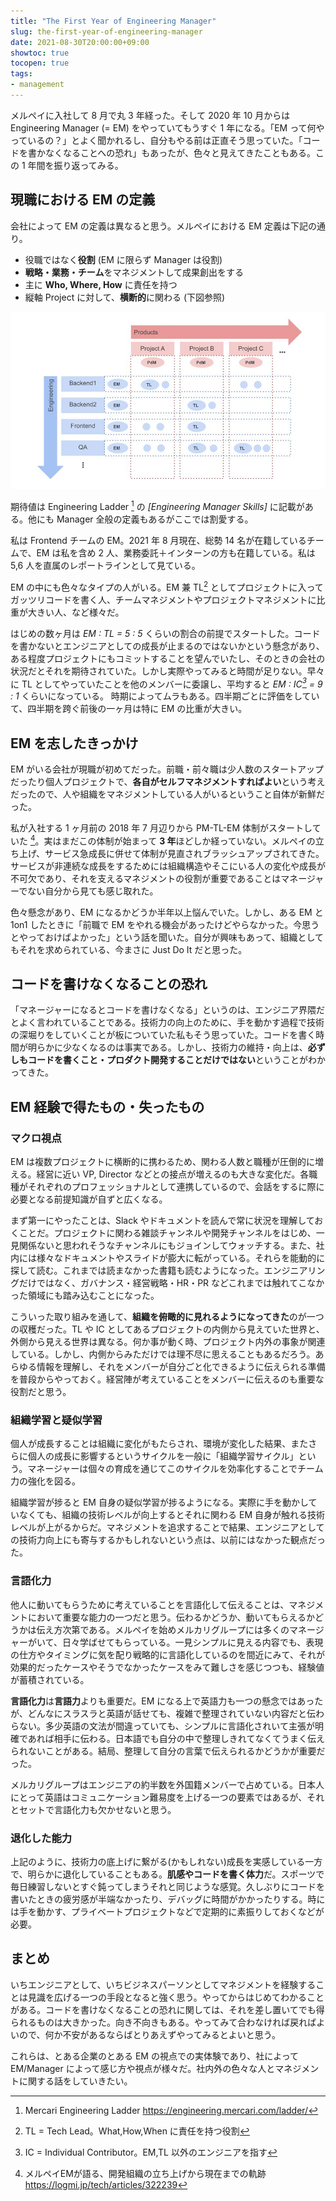 ```yaml
---
title: "The First Year of Engineering Manager"
slug: the-first-year-of-engineering-manager
date: 2021-08-30T20:00:00+09:00
showtoc: true
tocopen: true
tags:
- management
---
```


メルペイに入社して 8 月で丸 3 年経った。そして 2020 年 10 月からは Engineering Manager (= EM) をやっていてもうすぐ 1 年になる。「EM って何やっているの？」とよく聞かれるし、自分もやる前は正直そう思っていた。「コードを書かなくなることへの恐れ」もあったが、色々と見えてきたこともある。この 1 年間を振り返ってみる。

## 現職における EM の定義

会社によって EM の定義は異なると思う。メルペイにおける EM 定義は下記の通り。

- 役職ではなく**役割** (EM に限らず Manager は役割)
- **戦略・業務・チーム**をマネジメントして成果創出をする
- 主に **Who, Where, How** に責任を持つ
- 縦軸 Project に対して、**横断的**に関わる (下図参照)

![図:縦軸 Project に対して、横軸 Function で横断的に関わる](/images/2021-08-30-the-first-year-of-engineering-manager/products-engineering-matrix.jpeg "Products と Engineering の相関図")

期待値は Engineering Ladder [^1] の *[Engineering Manager Skills]* に記載がある。他にも Manager 全般の定義もあるがここでは割愛する。

[^1]: Mercari Engineering Ladder https://engineering.mercari.com/ladder/

私は Frontend チームの EM。2021 年 8 月現在、総勢 14 名が在籍しているチームで、EM は私を含め 2 人、業務委託＋インターンの方も在籍している。私は 5,6 人を直属のレポートラインとして見ている。

EM の中にも色々なタイプの人がいる。EM 兼 TL[^2] としてプロジェクトに入ってガッツリコードを書く人、チームマネジメントやプロジェクトマネジメントに比重が大きい人、など様々だ。

はじめの数ヶ月は *EM : TL = 5 : 5* くらいの割合の前提でスタートした。コードを書かないとエンジニアとしての成長が止まるのではないかという懸念があり、ある程度プロジェクトにもコミットすることを望んでいたし、そのときの会社の状況だとそれを期待されていた。しかし実際やってみると時間が足りない。早々に TL としてやっていたことを他のメンバーに委譲し、平均すると *EM : IC[^3] = 9 : 1* くらいになっている。 時期によってムラもある。四半期ごとに評価をしていて、四半期を跨ぐ前後の一ヶ月は特に EM の比重が大きい。

[^2]: TL = Tech Lead。What,How,When に責任を持つ役割 
[^3]: IC = Individual Contributor。EM,TL 以外のエンジニアを指す 

## EM を志したきっかけ

EM がいる会社が現職が初めてだった。前職・前々職は少人数のスタートアップだったり個人プロジェクトで、**各自がセルフマネジメントすればよい**という考えだったので、人や組織をマネジメントしている人がいるということ自体が新鮮だった。

私が入社する 1 ヶ月前の 2018 年 7 月辺りから PM-TL-EM 体制がスタートしていた [^4]。実はまだこの体制が始まって **3 年**ほどしか経っていない。メルペイの立ち上げ、サービス急成長に併せて体制が見直されブラッシュアップされてきた。サービスが非連続な成長をするためには組織構造やそこにいる人の変化や成長が不可欠であり、それを支えるマネジメントの役割が重要であることはマネージャーでない自分から見ても感じ取れた。

[^4]: メルペイEMが語る、開発組織の立ち上げから現在までの軌跡
https://logmi.jp/tech/articles/322239

色々懸念があり、EM になるかどうか半年以上悩んでいた。しかし、ある EM と 1on1 したときに「前職で EM をやれる機会があったけどやらなかった。今思うとやっておけばよかった」という話を聞いた。自分が興味もあって、組織としてもそれを求められている、今まさに Just Do It だと思った。

## コードを書けなくなることの恐れ

「マネージャーになるとコードを書けなくなる」というのは、エンジニア界隈だとよく言われていることである。技術力の向上のために、手を動かす過程で技術の深堀りをしていくことが板についていた私もそう思っていた。コードを書く時間が明らかに少なくなるのは事実である。しかし、技術力の維持・向上は、**必ずしもコードを書くこと・プロダクト開発することだけではない**ということがわかってきた。

## EM 経験で得たもの・失ったもの

### マクロ視点

EM は複数プロジェクトに横断的に携わるため、関わる人数と職種が圧倒的に増える。経営に近い VP, Director などとの接点が増えるのも大きな変化だ。各職種がそれぞれのプロフェッショナルとして連携しているので、会話をするに際に必要となる前提知識が自ずと広くなる。

まず第一にやったことは、Slack やドキュメントを読んで常に状況を理解しておくことだ。プロジェクトに関わる雑談チャンネルや開発チャンネルをはじめ、一見関係ないと思われそうなチャンネルにもジョインしてウォッチする。また、社内には様々なドキュメントやスライドが膨大に転がっている。それらを能動的に探して読む。これまでは読まなかった書籍も読むようになった。エンジニアリングだけではなく、ガバナンス・経営戦略・HR・PR などこれまでは触れてこなかった領域にも踏み込むことになった。

こういった取り組みを通して、**組織を俯瞰的に見れるようになってきた**のが一つの収穫だった。TL や IC としてあるプロジェクトの内側から見えていた世界と、外側から見える世界は異なる。何か事が動く時、プロジェクト内外の事象が関連している。しかし、内側からみただけでは理不尽に思えることもあるだろう。あらゆる情報を理解し、それをメンバーが自分ごと化できるように伝えられる準備を普段からやっておく。経営陣が考えていることをメンバーに伝えるのも重要な役割だと思う。

### 組織学習と疑似学習

個人が成長することは組織に変化がもたらされ、環境が変化した結果、またさらに個人の成長に影響するというサイクルを一般に「組織学習サイクル」という。マネージャーは個々の育成を通じてこのサイクルを効率化することでチーム力の強化を図る。

組織学習が捗ると EM 自身の疑似学習が捗るようになる。実際に手を動かしていなくても、組織の技術レベルが向上するとそれに関わる EM 自身が触れる技術レベルが上がるからだ。マネジメントを追求することで結果、エンジニアとしての技術力向上にも寄与するかもしれないという点は、以前にはなかった観点だった。

### 言語化力

他人に動いてもらうために考えていることを言語化して伝えることは、マネジメントにおいて重要な能力の一つだと思う。伝わるかどうか、動いてもらえるかどうかは伝え方次第である。メルペイを始めメルカリグループには多くのマネージャーがいて、日々学ばせてもらっている。一見シンプルに見える内容でも、表現の仕方やタイミングに気を配り戦略的に言語化しているのを間近にみて、それが効果的だったケースやそうでなかったケースをみて難しさを感じつつも、経験値が蓄積されている。

**言語化力**は**言語力**よりも重要だ。EM になる上で英語力も一つの懸念ではあったが、どんなにスラスラと英語が話せても、複雑で整理されていない内容だと伝わらない。多少英語の文法が間違っていても、シンプルに言語化されいて主張が明確であれば相手に伝わる。日本語でも自分の中で整理しきれてなくてうまく伝えられないことがある。結局、整理して自分の言葉で伝えられるかどうかが重要だった。

メルカリグループはエンジニアの約半数を外国籍メンバーで占めている。日本人にとって英語はコミュニケーション難易度を上げる一つの要素ではあるが、それとセットで言語化力も欠かせないと思う。

### 退化した能力

上記のように、技術力の底上げに繋がる(かもしれない)成長を実感している一方で、明らかに退化していることもある。**肌感やコードを書く体力**だ。スポーツで毎日練習しないとすぐ鈍ってしまうそれと同じような感覚。久しぶりにコードを書いたときの疲労感が半端なかったり、デバッグに時間がかかったりする。時には手を動かす、プライベートプロジェクトなどで定期的に素振りしておくなどが必要。

## まとめ

いちエンジニアとして、いちビジネスパーソンとしてマネジメントを経験することは見識を広げる一つの手段となると強く思う。やってからはじめてわかることがある。コードを書けなくなることの恐れに関しては、それを差し置いてでも得られるものは大きかった。向き不向きもある。やってみて合わなければ戻ればよいので、何か不安があるならばとりあえずやってみるとよいと思う。

これらは、とある企業のとある EM の視点での実体験であり、社によって EM/Manager によって感じ方や視点が様々だ。社内外の色々な人とマネジメントに関する話をしていきたい。
